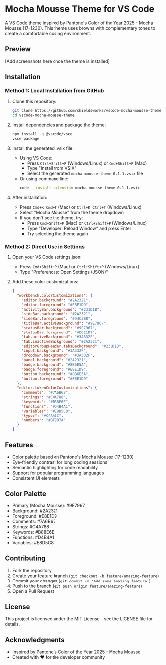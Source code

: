 # Mocha Mousse Theme for VS Code

A VS Code theme inspired by Pantone's Color of the Year 2025 - Mocha Mousse (17-1230). This theme uses browns with complementary tones to create a comfortable coding environment.

## Preview

[Add screenshots here once the theme is installed]

## Installation

### Method 1: Local Installation from GitHub

1. Clone this repository:

   ```bash
   git clone https://github.com/shieldsworks/vscode-mocha-mousse-theme.git
   cd vscode-mocha-mousse-theme
   ```

2. Install dependencies and package the theme:

   ```bash
   npm install -g @vscode/vsce
   vsce package
   ```

3. Install the generated .vsix file:

   - Using VS Code:
     - Press `Ctrl+Shift+P` (Windows/Linux) or `Cmd+Shift+P` (Mac)
     - Type "Install from VSIX"
     - Select the generated `mocha-mousse-theme-0.1.1.vsix` file
   - Or using command line:
     ```bash
     code --install-extension mocha-mousse-theme-0.1.1.vsix
     ```

4. After installation:
   - Press `Cmd+K Cmd+T` (Mac) or `Ctrl+K Ctrl+T` (Windows/Linux)
   - Select "Mocha Mousse" from the theme dropdown
   - If you don't see the theme, try:
     - Press `Cmd+Shift+P` (Mac) or `Ctrl+Shift+P` (Windows/Linux)
     - Type "Developer: Reload Window" and press Enter
     - Try selecting the theme again

### Method 2: Direct Use in Settings

1. Open your VS Code settings.json:

   - Press `Cmd+Shift+P` (Mac) or `Ctrl+Shift+P` (Windows/Linux)
   - Type "Preferences: Open Settings (JSON)"

2. Add these color customizations:
   ```json
   {
     "workbench.colorCustomizations": {
       "editor.background": "#2A2321",
       "editor.foreground": "#E8E1D9",
       "activityBar.background": "#231D1B",
       "sideBar.background": "#2A2321",
       "sideBar.foreground": "#D4C3B8",
       "titleBar.activeBackground": "#9E7967",
       "statusBar.background": "#9E7967",
       "statusBar.foreground": "#E8E1D9",
       "tab.activeBackground": "#3A332F",
       "tab.inactiveBackground": "#2A2321",
       "editorGroupHeader.tabsBackground": "#231D1B",
       "input.background": "#3A332F",
       "dropdown.background": "#3A332F",
       "panel.background": "#2A2321",
       "badge.background": "#8B6E5A",
       "badge.foreground": "#E8E1D9",
       "button.background": "#8B6E5A",
       "button.foreground": "#E8E1D9"
     },
     "editor.tokenColorCustomizations": {
       "comments": "#7A6B62",
       "strings": "#C4A788",
       "keywords": "#B88E6E",
       "functions": "#D4B4A1",
       "variables": "#E8D5C8",
       "types": "#CFAA8C",
       "numbers": "#BF9B7A"
     }
   }
   ```

## Features

- Color palette based on Pantone's Mocha Mousse (17-1230)
- Eye-friendly contrast for long coding sessions
- Semantic highlighting for code readability
- Support for popular programming languages
- Consistent UI elements

## Color Palette

- Primary (Mocha Mousse): #9E7967
- Background: #2A2321
- Foreground: #E8E1D9
- Comments: #7A6B62
- Strings: #C4A788
- Keywords: #B88E6E
- Functions: #D4B4A1
- Variables: #E8D5C8

## Contributing

1. Fork the repository
2. Create your feature branch (`git checkout -b feature/amazing-feature`)
3. Commit your changes (`git commit -m 'Add some amazing feature'`)
4. Push to the branch (`git push origin feature/amazing-feature`)
5. Open a Pull Request

## License

This project is licensed under the MIT License - see the LICENSE file for details.

## Acknowledgments

- Inspired by Pantone's Color of the Year 2025 - Mocha Mousse
- Created with ❤️ for the developer community
